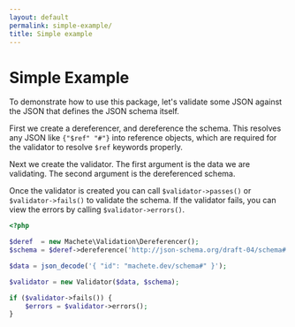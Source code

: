 ```yaml
---
layout: default
permalink: simple-example/
title: Simple example
---
```


# Simple Example

To demonstrate how to use this package, let's validate some JSON against the JSON that defines the JSON schema itself.

First we create a dereferencer, and dereference the schema.  This resolves any JSON like `{"$ref" "#"}` into reference objects, which are required for the validator to resolve `$ref` keywords properly.

Next we create the validator.  The first argument is the data we are validating.  The second argument is the dereferenced schema.

Once the validator is created you can call `$validator->passes()` or `$validator->fails()` to validate the schema.  If the validator fails, you can view the errors by calling `$validator->errors()`.

```php
<?php

$deref  = new Machete\Validation\Dereferencer();
$schema = $deref->dereference('http://json-schema.org/draft-04/schema#');

$data = json_decode('{ "id": "machete.dev/schema#" }');

$validator = new Validator($data, $schema);

if ($validator->fails()) {
    $errors = $validator->errors();
}
```